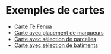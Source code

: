 # Exemples de cartes

- [Carte Te Fenua](https://jalik.github.io/tefenua-examples/examples/map/)
- [Carte avec placement de marqueurs](https://jalik.github.io/tefenua-examples/examples/map_with_marker/)
- [Carte avec sélection de parcelles](https://jalik.github.io/tefenua-examples/examples/map_select_parcelle/)
- [Carte avec sélection de batiments](https://jalik.github.io/tefenua-examples/examples/map_select_batiment/)
